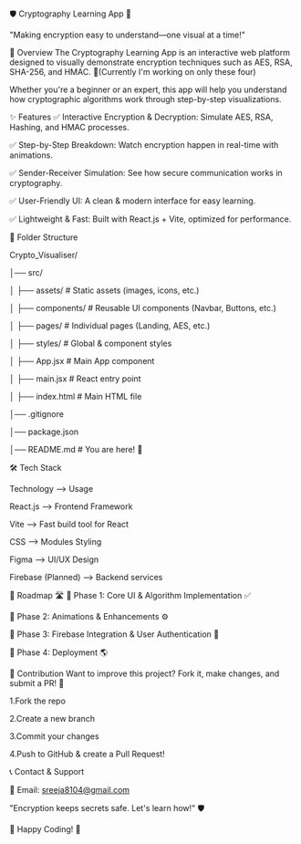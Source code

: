 🛡️ Cryptography Learning App 🔐

"Making encryption easy to understand—one visual at a time!"

📌 Overview
The Cryptography Learning App is an interactive web platform designed to visually demonstrate encryption techniques such as AES, RSA, SHA-256, and HMAC. 🚀(Currently I'm working on only these four)

Whether you're a beginner or an expert, this app will help you understand how cryptographic algorithms work through step-by-step visualizations.

✨ Features
✅ Interactive Encryption & Decryption: Simulate AES, RSA, Hashing, and HMAC processes.

✅ Step-by-Step Breakdown: Watch encryption happen in real-time with animations.

✅ Sender-Receiver Simulation: See how secure communication works in cryptography.

✅ User-Friendly UI: A clean & modern interface for easy learning.

✅ Lightweight & Fast: Built with React.js + Vite, optimized for performance.


📂 Folder Structure

Crypto_Visualiser/

│── src/

│   ├── assets/               # Static assets (images, icons, etc.)

│   ├── components/           # Reusable UI components (Navbar, Buttons, etc.)

│   ├── pages/                # Individual pages (Landing, AES, etc.)

│   ├── styles/               # Global & component styles

│   ├── App.jsx               # Main App component

│   ├── main.jsx              # React entry point

│   ├── index.html            # Main HTML file

│── .gitignore

│── package.json

│── README.md                 # You are here! 📌


🛠️ Tech Stack

Technology --> Usage

React.js --> Frontend Framework

Vite --> Fast build tool for React

CSS --> Modules	Styling

Figma --> UI/UX Design

Firebase (Planned) --> Backend services


🚧 Roadmap 🛣️
📌 Phase 1: Core UI & Algorithm Implementation ✅

📌 Phase 2: Animations & Enhancements ⚙️

📌 Phase 3: Firebase Integration & User Authentication 🔐

📌 Phase 4: Deployment 🌎


🤝 Contribution
Want to improve this project? Fork it, make changes, and submit a PR! 🚀

1.Fork the repo

2.Create a new branch

3.Commit your changes

4.Push to GitHub & create a Pull Request!


📞 Contact & Support

📧 Email: sreeja8104@gmail.com

"Encryption keeps secrets safe. Let's learn how!" 🛡️

🚀 Happy Coding! 🔐